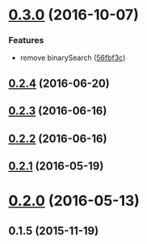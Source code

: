<a name="0.3.0"></a>
# [0.3.0](https://github.com/mljs/ArrayUtils/compare/v0.2.4...v0.3.0) (2016-10-07)


### Features

* remove binarySearch ([56fbf3c](https://github.com/mljs/ArrayUtils/commit/56fbf3c))



<a name="0.2.4"></a>
## [0.2.4](https://github.com/mljs/ArrayUtils/compare/v0.2.3...v0.2.4) (2016-06-20)



<a name="0.2.3"></a>
## [0.2.3](https://github.com/mljs/ArrayUtils/compare/v0.2.2...v0.2.3) (2016-06-16)



<a name="0.2.2"></a>
## [0.2.2](https://github.com/mljs/ArrayUtils/compare/v0.2.1...v0.2.2) (2016-06-16)



<a name="0.2.1"></a>
## [0.2.1](https://github.com/mljs/ArrayUtils/compare/v0.2.0...v0.2.1) (2016-05-19)



<a name="0.2.0"></a>
# [0.2.0](https://github.com/mljs/ArrayUtils/compare/v0.1.5...v0.2.0) (2016-05-13)



<a name="0.1.5"></a>
## 0.1.5 (2015-11-19)



